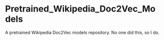 # Pretrained_Wikipedia_Doc2Vec_Models
A pretrained Wikipedia Doc2Vec models repository. No one did this, so I do. 
